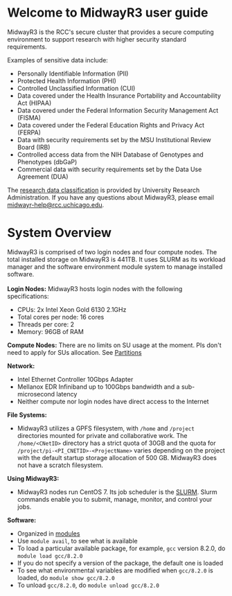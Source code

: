 # Welcome to MidwayR3 user guide

MidwayR3 is the RCC's secure cluster that provides a secure computing environment to support research with higher security standard requirements.

Examples of sensitive data include:

* Personally Identifiable Information (PII)
* Protected Health Information (PHI)
* Controlled Unclassified Information (CUI)
* Data covered under the Health Insurance Portability and Accountability Act (HIPAA)
* Data covered under the Federal Information Security Management Act (FISMA)
* Data covered under the Federal Education Rights and Privacy Act (FERPA)
* Data with security requirements set by the MSU Institutional Review Board (IRB)
* Controlled access data from the NIH Database of Genotypes and Phenotypes (dbGaP)
* Commercial data with security requirements set by the Data Use Agreement (DUA)

The [research data classification](https://srds.uchicago.edu/secure-research-data-usage-guide/) is provided by University Research Administration. If you have any questions about MidwayR3, please email midwayr-help@rcc.uchicago.edu.

# System Overview

MidwayR3 is comprised of two login nodes and four compute nodes. The total installed storage on MidwayR3 is 441TB. It uses SLURM as its workload manager and the software environment module system to manage installed software.
<br><br/>
**Login Nodes:** MidwayR3 hosts login nodes with the following specifications: 

* CPUs: 2x Intel Xeon Gold 6130 2.1GHz
* Total cores per node: 16 cores
* Threads per core: 2
* Memory: 96GB of RAM

**Compute Nodes:** 
There are no limits on SU usage at the moment. PIs don't need to apply for SUs allocation.
See [Partitions](partitions.md)

**Network:**

* Intel Ethernet Controller 10Gbps Adapter
* Mellanox EDR Infiniband up to 100Gbps bandwidth and a sub-microsecond latency
* Neither compute nor login nodes have direct access to the Internet

**File Systems:**

* MidwayR3 utilizes a GPFS filesystem, with `/home` and `/project` directories mounted for private and collaborative work. 
The `/home/<CNetID>` directory has a strict quota of 30GB and the quota for `/project/pi-<PI_CNETID>-<ProjectName>` varies depending on the project with the default startup storage allocation of 500 GB. MidwayR3 does not have a scratch filesystem.
<!-- Total cumulative storage for `/home` is 21TB and for `/project` is 420TB.   -->

**Using MidwayR3:**

* MidwayR3 nodes run CentOS 7. Its job scheduler is the [SLURM](https://slurm.schedmd.com/). Slurm commands enable you to submit, manage, monitor, and control your jobs.

**Software:**

* Organized in [modules](http://modules.sourceforge.net/)
* Use `module avail`, to see what is available
* To load a particular available package, for example, `gcc` version 8.2.0, do `module load gcc/8.2.0`
* If you do not specify a version of the package, the default one is loaded
* To see what environmental variables are modified when `gcc/8.2.0` is loaded, do `module show gcc/8.2.0`
* To unload `gcc/8.2.0`, do `module unload gcc/8.2.0`



